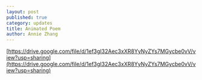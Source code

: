 ```yaml
---
layout: post
published: true
category: updates
title: Animated Poem
author: Annie Zhang
---
```

[https://drive.google.com/file/d/1ef3gI32Aec3xXR8YyNyZYs7MGycbe0vV/view?usp=sharing](https://drive.google.com/file/d/1ef3gI32Aec3xXR8YyNyZYs7MGycbe0vV/view?usp=sharing)